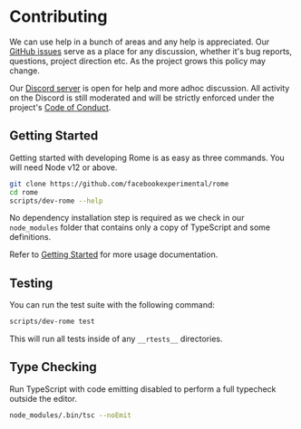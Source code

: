 # Contributing

We can use help in a bunch of areas and any help is appreciated. Our [GitHub issues](https://github.com/facebookexperimental/rome/issues) serve as a place for any discussion, whether it's bug reports, questions, project direction etc. As the project grows this policy may change.

Our [Discord server](https://discord.gg/9WxHa5d) is open for help and more adhoc discussion. All activity on the Discord is still moderated and will be strictly enforced under the project's [Code of Conduct](./CODE_OF_CONDUCT.md).

## Getting Started

Getting started with developing Rome is as easy as three commands. You will need Node v12 or above.

```bash
git clone https://github.com/facebookexperimental/rome
cd rome
scripts/dev-rome --help
```

No dependency installation step is required as we check in our `node_modules` folder that contains only a copy of TypeScript and some definitions.

Refer to [Getting Started](https://romejs.dev/docs/introduction/getting-started/) for more usage documentation.

## Testing

You can run the test suite with the following command:

```bash
scripts/dev-rome test
```

This will run all tests inside of any `__rtests__` directories.

## Type Checking

Run TypeScript with code emitting disabled to perform a full typecheck outside the editor.

```bash
node_modules/.bin/tsc --noEmit
```
